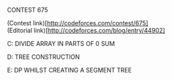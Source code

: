 CONTEST 675

(Contest link)[http://codeforces.com/contest/675]  
(Editorial link)[http://codeforces.com/blog/entry/44902]

C: DIVIDE ARRAY IN PARTS OF 0 SUM

D: TREE CONSTRUCTION

E: DP WHILST CREATING A SEGMENT TREE
